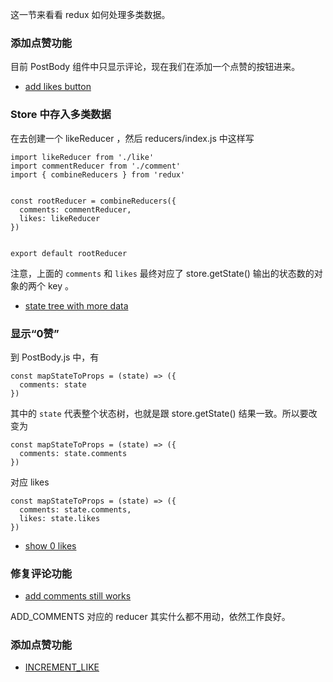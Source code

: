 这一节来看看 redux 如何处理多类数据。

### 添加点赞功能

目前 PostBody 组件中只显示评论，现在我们在添加一个点赞的按钮进来。

- [add likes button](https://github.com/happypeter/redux-hello/commits)


### Store 中存入多类数据

在去创建一个 likeReducer ，然后 reducers/index.js 中这样写

```
import likeReducer from './like'
import commentReducer from './comment'
import { combineReducers } from 'redux'


const rootReducer = combineReducers({
  comments: commentReducer,
  likes: likeReducer
})


export default rootReducer
```

注意，上面的 `comments` 和 `likes` 最终对应了 store.getState() 输出的状态数的对象的两个 key 。

- [state tree with more data](https://github.com/happypeter/redux-hello/commits)


### 显示“0赞”

到 PostBody.js 中，有

```
const mapStateToProps = (state) => ({
  comments: state
})
```

其中的 `state` 代表整个状态树，也就是跟 store.getState() 结果一致。所以要改变为


```
const mapStateToProps = (state) => ({
  comments: state.comments
})
```

对应 likes

```
const mapStateToProps = (state) => ({
  comments: state.comments,
  likes: state.likes
})
```

- [show 0 likes](https://github.com/happypeter/redux-hello/commits)


### 修复评论功能

- [add comments still works](https://github.com/happypeter/redux-hello/commits)

ADD_COMMENTS 对应的 reducer 其实什么都不用动，依然工作良好。

### 添加点赞功能

- [INCREMENT_LIKE](https://github.com/happypeter/redux-hello/commits)

